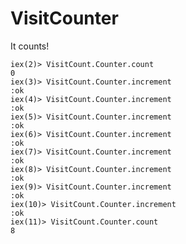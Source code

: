 # VisitCounter

It counts!

    iex(2)> VisitCount.Counter.count
    0
    iex(3)> VisitCount.Counter.increment
    :ok
    iex(4)> VisitCount.Counter.increment
    :ok
    iex(5)> VisitCount.Counter.increment
    :ok
    iex(6)> VisitCount.Counter.increment
    :ok
    iex(7)> VisitCount.Counter.increment
    :ok
    iex(8)> VisitCount.Counter.increment
    :ok
    iex(9)> VisitCount.Counter.increment
    :ok
    iex(10)> VisitCount.Counter.increment
    :ok
    iex(11)> VisitCount.Counter.count    
    8
